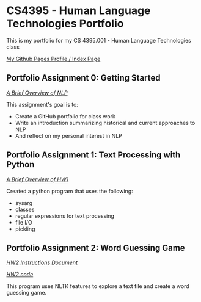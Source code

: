 # CS4395 - Human Language Technologies Portfolio
This is my portfolio for my CS 4395.001 - Human Language Technologies class

[My Github Pages Profile / Index Page](https://utddavid.github.io/CS4395-Human-Language-Technologies-Portfolio/)

## Portfolio Assignment 0: Getting Started
*[A Brief Overview of NLP](/HW0_Portfolio_Setup/Overview_of_NLP.pdf)*

This assignment's goal is to:
* Create a GitHub portfolio for class work
* Write an introduction summarizing historical and current approaches to NLP
* And reflect on my personal interest in NLP

## Portfolio Assignment 1: Text Processing with Python
*[A Brief Overview of HW1](/HW1_Text_Processing/Overview_of_HW1.pdf)*

Created a python program that uses the following:
* sysarg
* classes
* regular expressions for text processing
* file I/O
* pickling 

## Portfolio Assignment 2: Word Guessing Game
*[HW2 Instructions Document](/HW2_Word_Guessing_Game/Portfolio%20Chapter%205%20Word%20Guess%20Game.pdf)*

*[HW2 code](/HW2_Word_Guessing_Game/HW2_dxn180015.py)*

This program uses NLTK features to explore a text file and create a word guessing game.
